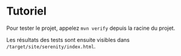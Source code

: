 # Tutoriel

Pour tester le projet, appelez `mvn verify` depuis la racine du projet.

Les résultats des tests sont ensuite visibles dans `/target/site/serenity/index.html`.
